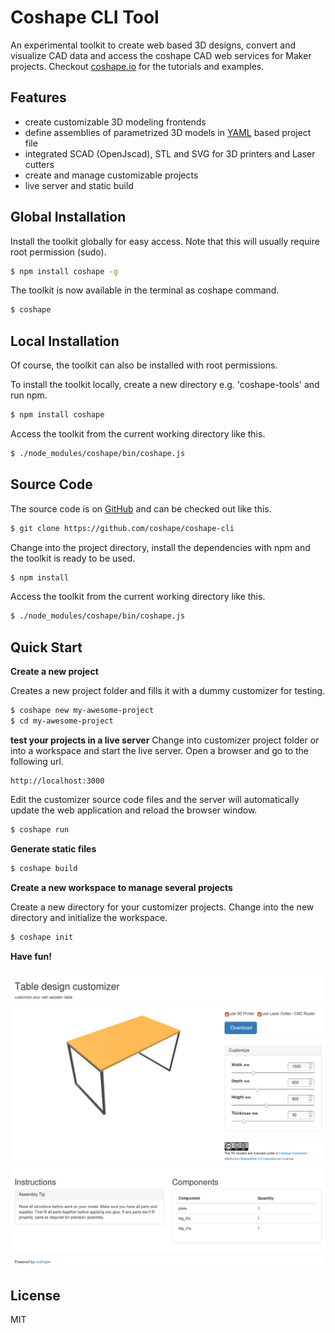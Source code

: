 # Coshape CLI Tool

An experimental toolkit to create web based 3D designs, convert and visualize CAD data and access the coshape CAD web services for Maker projects.
Checkout [coshape.io](https://coshape.io) for the tutorials and examples.

## Features
- create customizable 3D modeling frontends
- define assemblies of parametrized 3D models in [YAML](http://yaml.org/) based project file
- integrated SCAD (OpenJscad), STL and SVG for 3D printers and Laser cutters
- create and manage customizable projects
- live server and static build

## Global Installation

Install the toolkit globally for easy access. Note that this will usually require root permission (sudo).

``` bash
$ npm install coshape -g
```

The toolkit is now available in the terminal as coshape command.
``` bash
$ coshape
```

## Local Installation

Of course, the toolkit can also be installed with root permissions.

To install the toolkit locally, create a new directory e.g. 'coshape-tools' and run npm.

``` bash
$ npm install coshape
```

Access the toolkit from the current working directory like this.
``` bash
$ ./node_modules/coshape/bin/coshape.js
```

## Source Code

The source code is on [GitHub](https://github.com/coshape/coshape-cli) and can be checked out like this.

``` bash
$ git clone https://github.com/coshape/coshape-cli
```

Change into the project directory, install the dependencies with npm and the toolkit is ready to be used.

``` bash
$ npm install
```

Access the toolkit from the current working directory like this.
``` bash
$ ./node_modules/coshape/bin/coshape.js
```

## Quick Start

**Create a new project**

Creates a new project folder and fills it with a dummy customizer for testing. 

``` bash
$ coshape new my-awesome-project
$ cd my-awesome-project
```


**test your projects in a live server**
Change into customizer project folder or into a workspace and start the live server. Open a browser and go to the following url.
```
http://localhost:3000
```

Edit the customizer source code files and the server will automatically update the web application and reload the browser window.

``` bash
$ coshape run
```

**Generate static files**

``` bash
$ coshape build
```

**Create a new workspace to manage several projects**

Create a new directory for your customizer projects. Change into the new directory and initialize the workspace.

``` bash
$ coshape init
```

**Have fun!**

![screenshot]( doc/screenshot_table.png?raw=true )


## License

MIT
